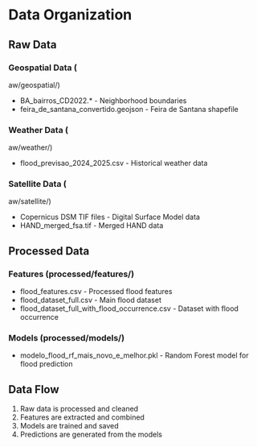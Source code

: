 ﻿# Data Organization

## Raw Data
### Geospatial Data (aw/geospatial/)
- BA_bairros_CD2022.* - Neighborhood boundaries
- feira_de_santana_convertido.geojson - Feira de Santana shapefile

### Weather Data (aw/weather/)
- flood_previsao_2024_2025.csv - Historical weather data

### Satellite Data (aw/satellite/)
- Copernicus DSM TIF files - Digital Surface Model data
- HAND_merged_fsa.tif - Merged HAND data

## Processed Data
### Features (processed/features/)
- flood_features.csv - Processed flood features
- flood_dataset_full.csv - Main flood dataset
- flood_dataset_full_with_flood_occurrence.csv - Dataset with flood occurrence

### Models (processed/models/)
- modelo_flood_rf_mais_novo_e_melhor.pkl - Random Forest model for flood prediction

## Data Flow
1. Raw data is processed and cleaned
2. Features are extracted and combined
3. Models are trained and saved
4. Predictions are generated from the models
